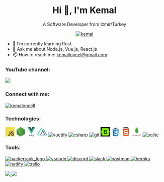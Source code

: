   <h1 align="center"> Hi 👋, I'm Kemal</h1>
  
  <p align="center"> A Software Developer from Izmir/Turkey</p>
  

<p align="center"> <a href="https://github.com/ryo-ma/github-profile-trophy"><img src="https://github-profile-trophy.vercel.app/?username=kemaloncell" alt="kemal" data-canonical-src="https://github-profile-trophy.vercel.app/?username=kemaloncell" style="max-width: 100%;"></a> </p>

- 🌱 I’m currently learning Rust
- 💬 Ask me about Node.js, Vue.js, React.js 
- 📫 How to reach me: kemalloncel@gmail.com
### YouTube channel:
 <div><a href="https://github.com/kemaloncell"> 
  </a><a href="https://www.youtube.com/channel/UCIITqUh-XeXPpJabAeWmqoQ" rel="nofollow"><img src="https://img.icons8.com/color/48/000000/youtube-play.png" data-canonical-src="https://img.shields.io/badge/YouTube-FF0000?style=for-the-badge&amp;logo=youtube&amp;logoColor=white" style="max-width: 100%;"></a>
</div>

### Connect with me:
<p align="left">
<a href="https://www.linkedin.com/in/kemaloncell/" rel="nofollow"><img align="center" src="https://img.shields.io/badge/LinkedIn-0077B5?style=for-the-badge&logo=linkedin&logoColor=white" alt="kemaloncell"  data-canonical-src="https://velanovascular.com/wp-content/uploads/2020/06/LinkedIn.png" style="max-width: 100%;"></a>
</p>

### Technologies:
<p align="left"> 
<a href="https://developer.mozilla.org/en-US/docs/Web/JavaScript" rel="nofollow"> 
    <img src="https://raw.githubusercontent.com/devicons/devicon/master/icons/javascript/javascript-original.svg" alt="javascript" width="30" height="30" style="max-width: 100%;"> 
</a> 
 <a href="https://nodejs.org/en/" rel="nofollow">
    <img alt="Node.js" width="30" height="30" src="https://raw.githubusercontent.com/devicons/devicon/master/icons/nodejs/nodejs-original.svg" style="max-width: 100%;">
  </a>
<a href="https://vuejs.org/" rel="nofollow"> 
    <img src="https://raw.githubusercontent.com/devicons/devicon/master/icons/vuejs/vuejs-original-wordmark.svg" alt="vuejs" width="30" height="30" style="max-width: 100%;"> 
</a>
 <a href="https://nuxtjs.org/" rel="nofollow"> 
    <img src="https://raw.githubusercontent.com/devicons/devicon/master/icons/nuxtjs/nuxtjs-original.svg" alt="nuxtjs" width="30" height="30" style="max-width: 100%;">
  </a>
<a href="https://vuetifyjs.com/en/" rel="nofollow"> 
    <img src="https://cdn.vuetifyjs.com/docs/images/logos/vuetify-logo-dark-atom.svg" alt="vuetify" width="30" height="30" style="max-width: 100%;"> 
</a>
<a href="https://learn.microsoft.com/en-us/dotnet/csharp/" rel="nofollow"> 
    <img src="https://seeklogo.com/images/C/c-sharp-c-logo-02F17714BA-seeklogo.com.png" alt="csharp" width="27" height="30" style="max-width: 100%;"> 
</a>
<a href="https://git-scm.com/" rel="nofollow"> 
    <img src="https://www.vectorlogo.zone/logos/git-scm/git-scm-icon.svg" alt="git" width="30" height="30" style="max-width: 100%;"> 
</a>
 <a href="https://getbootstrap.com" rel="nofollow"> 
    <img src="https://raw.githubusercontent.com/devicons/devicon/master/icons/bootstrap/bootstrap-original.svg" alt="bootstrap" width="30" height="30" style="max-width: 100%; filter: invert(1);">
  </a>
<a href="https://www.w3schools.com/css/" rel="nofollow"> 
    <img src="https://raw.githubusercontent.com/devicons/devicon/master/icons/css3/css3-original-wordmark.svg" alt="css3" width="28" height="28" style="max-width: 100%;"> 
</a> 
<a href="https://www.w3.org/html/" rel="nofollow"> 
    <img src="https://raw.githubusercontent.com/devicons/devicon/master/icons/html5/html5-original-wordmark.svg" alt="html5" width="30" height="30" style="max-width: 100%;"> 
</a> 
<a href="https://www.mongodb.com/" rel="nofollow"> 
    <img src="https://raw.githubusercontent.com/devicons/devicon/master/icons/mongodb/mongodb-original-wordmark.svg" alt="mongodb" width="30" height="30" style="max-width: 100%;"> 
</a>
<a href="https://www.sqlite.org/" rel="nofollow"> 
    <img src="https://www.vectorlogo.zone/logos/sqlite/sqlite-icon.svg" alt="sqlite" width="30" height="30" style="max-width: 100%;"> 
</a>
</p>

### Tools:
<a href="https://www.hackerrank.com/kemaloncel" rel="nofollow"> <img src="https://www.hackerrank.com/assets/favicon.ico" alt="hackerrank_logo" width="30" height="30"> </a>
<a href="https://code.visualstudio.com/" rel="nofollow"> <img src="https://code.visualstudio.com/assets/favicon.ico" alt="vscode" width="30" height="30"> </a>
<a href="https://discord.com/" rel="nofollow"> <img src="https://cdn-icons-png.flaticon.com/512/2111/2111370.png" alt="discord" width="30" height="30"> </a>
<a href="https://slack.com/intl/en-tr/" rel="nofollow"> <img src="https://a.slack-edge.com/80588/img/icons/app-256.png" alt="slack" width="30" height="30"> </a>
<a href="https://postman.com" rel="nofollow"> <img src="https://www.vectorlogo.zone/logos/getpostman/getpostman-icon.svg" alt="postman" width="30" height="30"> </a>
<a href="https://heroku.com" rel="nofollow"> <img src="https://www.vectorlogo.zone/logos/heroku/heroku-icon.svg" alt="heroku" width="30" height="30"> </a>
<a href="https://www.netlify.com/" rel="nofollow"> <img src="https://www.vectorlogo.zone/logos/netlify/netlify-icon.svg" alt="netlify" width="30" height="30"> </a>
<a href="https://trello.com/en" rel="nofollow"> <img src="https://www.vectorlogo.zone/logos/trello/trello-icon.svg" alt="trello" width="30" height="30"> </a>





 <div>
  <a href="https://github.com/kemaloncell">
  <img height="180em" src="https://github-readme-stats.vercel.app/api?username=kemaloncell&show_icons=true&theme=dracula&include_all_commits=true&count_private=true"/>
  <img height="180em" src="https://github-readme-stats.vercel.app/api/top-langs/?username=kemaloncell&layout=compact&langs_count=7&theme=dracula"/>
</div>

